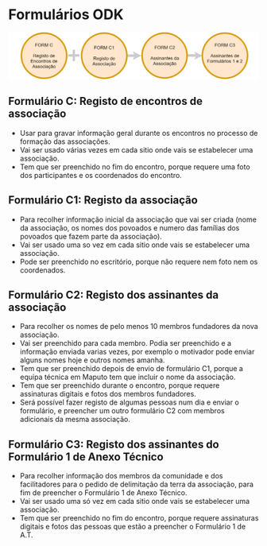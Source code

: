 # Formulários ODK

![](../.gitbook/assets/assoc.png)

## Formulário C: Registo de encontros de associação

* Usar para gravar informação geral durante os encontros no processo de formação das associações. 
* Vai ser usado várias vezes em cada sitio onde vais se estabelecer uma associação.
* Tem que ser preenchido no fim do encontro, porque requere uma foto dos participantes e os coordenados do encontro.

## Formulário C1: Registo da associação

* Para recolher informação inicial da associação que vai ser criada \(nome da associação, os nomes dos povoados e numero das famílias dos povoados que fazem parte da associação\).
* Vai ser usado uma so vez em cada sitio onde vais se estabelecer uma associação.
* Pode ser preenchido no escritório, porque não requere nem foto nem os coordenados.

## Formulário C2: Registo dos assinantes da associação

* Para recolher os nomes de pelo menos 10 membros fundadores da nova associação.
* Vai ser preenchido para cada membro. Podia ser preenchido e a informação enviada varias vezes, por exemplo o motivador pode enviar alguns nomes hoje e outros nomes amanha.
* Tem que ser preenchido depois de envio de formulário C1, porque a equipa técnica em Maputo tem que incluir o nome da associação. 
* Tem que ser preenchido durante o encontro, porque requere assinaturas digitais e fotos dos membros fundadores.
* Será possível fazer registo de algumas pessoas num dia e enviar o formulário, e preencher um outro formulário C2 com membros adicionais da mesma associação.

## Formulário C3: Registo dos assinantes do Formulário 1 de Anexo Técnico

* Para recolher informação dos membros da comunidade e dos facilitadores para o pedido de delimitação da terra da associação, para fim de preencher o Formulário 1 de Anexo Técnico.
* Vai ser usado uma só vez em cada sitio onde vais se estabelecer uma associação.
* Tem que ser preenchido no fim do encontro, porque requere assinaturas digitais e fotos das pessoas que estão a preencher o Formulário 1 de A.T. 

